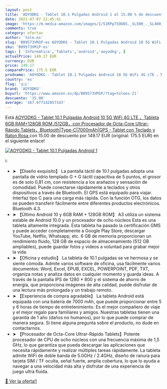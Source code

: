 ```yaml
---
layout: post
title: 'AOYODKG - Tablet 10.1 Pulgadas Android 1 al 15.00 % de descuento'
date: 2021-07-07 12:45:41
image: 'https://m.media-amazon.com/images/I/51RPp7S9O8S._SL500_._SL400_.jpg'
comments: true
category: ofertas
author: 'tole.es'
slug: 'B09573VM1P-es AOYODKG - Tablet 10.1 Pulgadas Android 10 5G WiFi 4G LTE...'
sku: 'B09573VM1P-es'
tags: [ 'Informática','Tablets','android','aoyodkg', ]
actualPrice: 149.17 EUR
currency: EUR
price: 149.17
comparePrice: 175.5 EUR
prodname: 'AOYODKG - Tablet 10.1 Pulgadas Android 10 5G WiFi 4G LTE ，Tableta 6GB RAM+128GB ROM /512GB，con Procesador de Octa-Core Ultrar-Rápido Tablets，Bluetooth|Type-C|7000mAh|GPS - Tablet con Teclado y Raton  Rosa '
country: 'es'
flag: '🇪🇸'
brand: 'AOYODKG'
buyurl: 'https://www.amazon.es/dp/B09573VM1P/?tag=tolees-21'
descuento: '15.00'
average: '167.977142857143'
---
```


Está [AOYODKG - Tablet 10.1 Pulgadas Android 10 5G WiFi 4G LTE ，Tableta 6GB RAM+128GB ROM /512GB，con Procesador de Octa-Core Ultrar-Rápido Tablets，Bluetooth|Type-C|7000mAh|GPS - Tablet con Teclado y Raton  Rosa ](https://www.amazon.es/dp/B09573VM1P/?tag=tolees-21) con 15.00 de descuento por 149.17 EUR (original: 175.5 EUR) en el siguiente enlace!

[![AOYODKG - Tablet 10.1 Pulgadas Android 1](https://m.media-amazon.com/images/I/51RPp7S9O8S._SL500_._SL400_.jpg)](https://www.amazon.es/dp/B09573VM1P/?tag=tolees-21)

ℹ️:

- ➤ 【Diseño exquisito】 La pantalla táctil de 10.1 pulgadas adopta una pantalla de vidrio templado G + G táctil capacitiva de 5 puntos, el grosor es de solo 0,81 cm, con resistencia a los arañazos y sensación de comodidad. Puede conectarse rápidamente a teclados y otros dispositivos a través de Bluetooth. El GPS está equipado para viajar. Interfaz tipo C para una carga más rápida. Con la función OTG, los datos se pueden transferir fácilmente entre diferentes productos electrónicos. Bluetooth 4.3.
- ➤ 【Último Android 10 y 6GB RAM + 128GB ROM】 A3 utiliza un sistema estable de Android 10.0 y un procesador de ocho núcleos Esta es una tableta altamente integrada. Esta tableta ha pasado la certificación GMS y puede acceder completamente a Google Play Store, descargar YouTube, Netflix, Whatsapp, etc. 6 GB de memoria proporcionan un rendimiento fluido, 128 GB de espacio de almacenamiento (512 GB ampliables), puede guardar fotos y videos a voluntad para grabar mejor la vida.
- ➤ 【Oficina y estudio】 La tableta de 10.1 pulgadas se ve hermosa y se siente cómoda. Admite varios software de oficina, usa fácilmente varios documentos: Word, Excel, EPUB, EXCEL, POWERPOINT, PDF, TXT, organiza notas y analiza datos en cualquier momento y guarda ideas. A través de la pantalla IPS de 1280 * 800 y el sistema de ahorro de energía, que proporciona imágenes de alta calidad, puede disfrutar de una lectura más prolongada y un trabajo remoto.
- ➤ 【Experiencia de compra agradable】 La tableta Android está equipada con una batería de 7000 mAh, que puede proporcionar entre 5 y 6 horas de tiempo de entretenimiento. Es el mejor compañero de viaje y el mejor regalo para familiares y amigos. Nuestras tabletas tienen una garantía de 1 año (daños no humanos), por lo que puede comprar de manera segura. Si tiene alguna pregunta sobre el producto, no dude en contactarnos.
- ➤ 【Procesador de Octa-Core Ultrar-Rápido Tablets】Potente procesador de CPU de ocho núcleos con una frecuencia máxima de 1,5 GHz, lo que garantiza que pueda descargar las aplicaciones que necesita rápidamente y realizar múltiples tareas rápidamente. La tableta admite WiFi de doble banda de 5.0GHz / 2.4GHz, diseño de ranura para tarjeta SIM / TF oculta, señal fuerte, amplia cobertura, lo que lo ayuda a navegar a una velocidad más alta y disfrutar de una experiencia de juego ultra fluida.

[🛒 Ver la oferta!!](https://www.amazon.es/dp/B09573VM1P/?tag=tolees-21)
